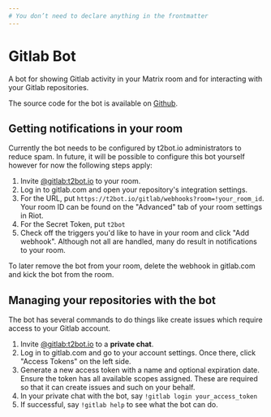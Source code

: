 ```yaml
---
# You don’t need to declare anything in the frontmatter
---
```


# Gitlab Bot

A bot for showing Gitlab activity in your Matrix room and for interacting with your Gitlab repositories.

The source code for the bot is available on [Github](https://github.com/maubot/gitlab).


## Getting notifications in your room

Currently the bot needs to be configured by t2bot.io administrators to reduce spam. In future, it will be possible
to configure this bot yourself however for now the following steps apply:

1. Invite [@gitlab:t2bot.io](https://matrix.to/#/@gitlab:t2bot.io) to your room.
2. Log in to gitlab.com and open your repository's integration settings.
3. For the URL, put `https://t2bot.io/gitlab/webhooks?room=!your_room_id`. Your room ID can be found on the "Advanced"
   tab of your room settings in Riot.
4. For the Secret Token, put `t2bot`
5. Check off the triggers you'd like to have in your room and click "Add webhook". Although not all are handled, many
   do result in notifications to your room.

To later remove the bot from your room, delete the webhook in gitlab.com and kick the bot from the room.

## Managing your repositories with the bot

The bot has several commands to do things like create issues which require access to your Gitlab account.

1. Invite [@gitlab:t2bot.io](https://matrix.to/#/@gitlab:t2bot.io) to a **private chat**.
2. Log in to gitlab.com and go to your account settings. Once there, click "Access Tokens" on the left side.
3. Generate a new access token with a name and optional expiration date. Ensure the token has all available scopes
   assigned. These are required so that it can create issues and such on your behalf.
4. In your private chat with the bot, say `!gitlab login your_access_token`
5. If successful, say `!gitlab help` to see what the bot can do.
